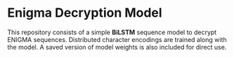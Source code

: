 # Enigma Decryption Model

This repository consists of a simple **BiLSTM** sequence model to decrypt ENIGMA sequences. Distributed character
encodings are trained along with the model. A saved version of model weights is also included for direct use.


